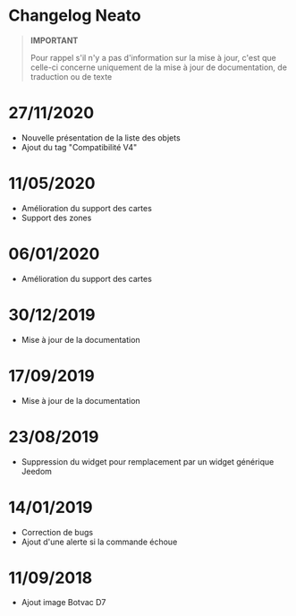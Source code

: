 # Changelog Neato

>**IMPORTANT**
>
>Pour rappel s'il n'y a pas d'information sur la mise à jour, c'est que celle-ci concerne uniquement de la mise à jour de documentation, de traduction ou de texte

# 27/11/2020

- Nouvelle présentation de la liste des objets
- Ajout du tag "Compatibilité V4"

# 11/05/2020

- Amélioration du support des cartes
- Support des zones

# 06/01/2020

- Amélioration du support des cartes

# 30/12/2019

- Mise à jour de la documentation

# 17/09/2019

- Mise à jour de la documentation

# 23/08/2019

- Suppression du widget pour remplacement par un widget générique Jeedom

# 14/01/2019

- Correction de bugs
- Ajout d'une alerte si la commande échoue

# 11/09/2018

- Ajout image Botvac D7
